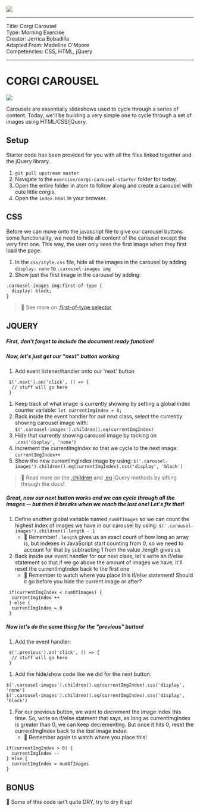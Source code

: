 ![](/ga_cog.png)

---
Title: Corgi Carousel<br>
Type: Morning Exercise<br>
Creator: Jerrica Bobadilla<br>
Adapted From: Madeline O'Moore<br>
Competencies: CSS, HTML, jQuery

---

# CORGI CAROUSEL

![](https://imgur.com/pq7zXBJ.png)

Carousels are essentially slideshows used to cycle through a series of content. Today, we'll be building a very simple one to cycle through a set of images using HTML/CSS/jQuery. 

## Setup

Starter code has been provided for you with all the files linked together and the jQuery library.
  1. `git pull upstream master`
  1. Navigate to the `exercise/corgi-carousel-starter` folder for today.
  1. Open the entire folder in atom to follow along and create a carousel with cute little corgis.
  1. Open the `index.html` in your browser.
  
## CSS

Before we can move onto the javascript file to give our carousel buttons some functionality, we need to hide all content of the carousel except the very first one. This way, the user only sees the first image when they first load the page. 

1. In the `css/style.css` file, hide all the images in the carousel by adding `display: none` to `.carousel-images img`
1. Show just the first image in the carousel by adding:
  ```
  .carousel-images img:first-of-type {
    display: block;
  }
  ```
   > :dog: See more on [:first-of-type selector](https://css-tricks.com/almanac/selectors/f/first-of-type/)
   
 ## JQUERY
 
##### First, don't forget to include the document ready function!
 
##### Now, let's just get our "next" button working
 
 
 1. Add event listener/handler onto our 'next' button 

  ```
   $('.next').on('click', () => {
    // stuff will go here 
   }
   ```
1. Keep track of what image is currently showing by setting a global index counter variable: 
  `let currentImgIndex = 0;`
1. Back inside the event handler for our next class, select the currently showing carousel image with:  
  `$('.carousel-images').children().eq(currentImgIndex)`
1. Hide that currently showing carousel image by tacking on `.css('display', 'none')`
1. Increment the currentImgIndex so that we cycle to the next image: `currentImgIndex++` 
1. Show the new currentImgIndex image by using: `$('.carousel-images').children().eq(currentImgIndex).css('display', 'block')`
> :dog: Read more on the [.children](https://api.jquery.com/children/) and [.eq](https://api.jquery.com/eq-selector/) jQuery methods by sifting through the docs!


##### Great, now our next button works and we can cycle through all the images -- but then it breaks when we reach the last one! Let's fix that!


1. Define another global variable named `numOfImages` so we can count the highest index of images we have in our carousel by using: `$('.carousel-images').children().length - 1` 
    - :red_circle: Remember! `.length` gives us an exact count of how long an array is, but indexes in JavaScript start counting from 0, so we need to account for that by subtracting 1 from the value .length gives us
1. Back inside our event handler for our next class, let's write an if/else statement so that if we go above the amount of images we have, it'll reset the currentImgIndex back to the first one 
    - :red_circle: Remember to watch where you place this if/else statement! Should it go before you hide the current image or after?
  ```
   if(currentImgIndex < numOfImages) {
    currentImgIndex ++
   } else {
    currentImgIndex = 0
   }
  ```
  
##### Now let's do the same thing for the "previous" button! 

1. Add the event handler:
  ```
   $('.previous').on('click', () => {
    // stuff will go here 
   }
  ```
1. Add the hide/show code like we did for the next button:
  ```
  $('.carousel-images').children().eq(currentImgIndex).css('display', 'none')
  $('.carousel-images').children().eq(currentImgIndex).css('display', 'block')
  ```
1. For our previous button, we want to _decrement_ the image index this time. So, write an if/else statment that says, as long as currentImgIndex is greater than 0, we can keep decrementing. But once it hits 0, reset the currentImgIndex back to the _last_ image index: 
    - :red_circle: Remember again to watch where you place this!
  ```
  if(currentImgIndex > 0) {
    currentImgIndex --
  } else {
    currentImgIndex = numOfImages
  }
  ```

## BONUS

:dog: Some of this code isn't quite DRY, try to dry it up! 
